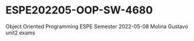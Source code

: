 # ESPE202205-OOP-SW-4680
Object Oriented Programming ESPE Semester 2022-05-08
Molina Gustavo unit2 exams
